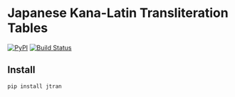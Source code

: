 # Japanese Kana-Latin Transliteration Tables
[![PyPI](https://img.shields.io/pypi/v/jtran.svg)](https://pypi.python.org/pypi/jtran)
[![Build Status](https://travis-ci.com/kateabr/jtran.svg?token=2iwzrCfZDArjbexpKxss&branch=master)](https://travis-ci.com/kateabr/jtran)


## Install

```
pip install jtran
```
